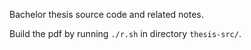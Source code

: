 Bachelor thesis source code and related notes.

Build the pdf by running `./r.sh` in directory `thesis-src/`.
